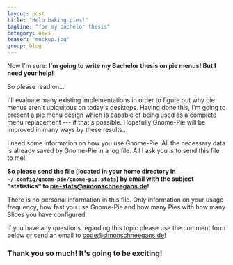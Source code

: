 ```yaml
---
layout: post
title: "Help baking pies!"
tagline: "for my bachelor thesis"
category: news
teaser: "mockup.jpg"
group: blog
---
```


Now I'm sure: <strong>I'm going to write my Bachelor thesis on pie menus! But I need your help!</strong>

So please read on...

<!--more-->


I'll evaluate many existing implementations in order to figure out why pie menus aren't ubiquitous on today's desktops. Having done this, I'm going to present a pie menu design which is capable of being used as a complete menu replacement --- if that's possible. Hopefully Gnome-Pie will be improved in many ways by these results...


I need some information on how you use Gnome-Pie. All the necessary data is already saved by Gnome-Pie in a log file. All I ask you is to send this file to me!

<strong>So please send the file (located in your home directory in `~/.config/gnome-pie/gnome-pie.stats`) by email with the subject "statistics" to pie-stats@simonschneegans.de!</strong>

There is no personal information in this file. Only information on your usage frequency, how fast you use Gnome-Pie and how many Pies with how many Slices you have configured.

If you have any questions regarding this topic please use the comment form below or send an email to code@simonschneegans.de!

<h3>Thank you so much! It's going to be exciting!</h3>
